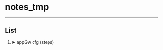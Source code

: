 # notes_tmp

---

## List
1. <details><summary>appGw cfg (steps)</summary>1. new frontEnd ip cfg<br/>2. ssl profile<br/>3. on-premise, upload a cert to appGw<br/>4. new listener & associate the listerner to the ssl profile</details>
